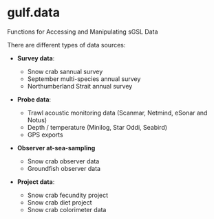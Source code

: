 # gulf.data

Functions for Accessing and Manipulating sGSL Data

There are different types of data sources:

* **Survey data**:
  - Snow crab sannual survey
  - September multi-species annual survey 
  - Northumberland Strait annual survey
  
* **Probe data**:
  - Trawl acoustic monitoring data (Scanmar, Netmind, eSonar and Notus)
  - Depth / temperature (Minilog, Star Oddi, Seabird)
  - GPS exports
  
* **Observer at-sea-sampling**
  - Snow crab observer data
  - Groundfish observer data
  
* **Project data**:
  - Snow crab fecundity project
  - Snow crab diet project
  - Snow crab colorimeter data
